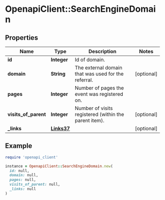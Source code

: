 # OpenapiClient::SearchEngineDomain

## Properties

| Name | Type | Description | Notes |
| ---- | ---- | ----------- | ----- |
| **id** | **Integer** | Id of domain. |  |
| **domain** | **String** | The external domain that was used for the referral.  | [optional] |
| **pages** | **Integer** | Number of pages the event was registered on. |  |
| **visits_of_parent** | **Integer** | Number of visits registered (within the parent item). | [optional] |
| **_links** | [**Links37**](Links37.md) |  | [optional] |

## Example

```ruby
require 'openapi_client'

instance = OpenapiClient::SearchEngineDomain.new(
  id: null,
  domain: null,
  pages: null,
  visits_of_parent: null,
  _links: null
)
```

